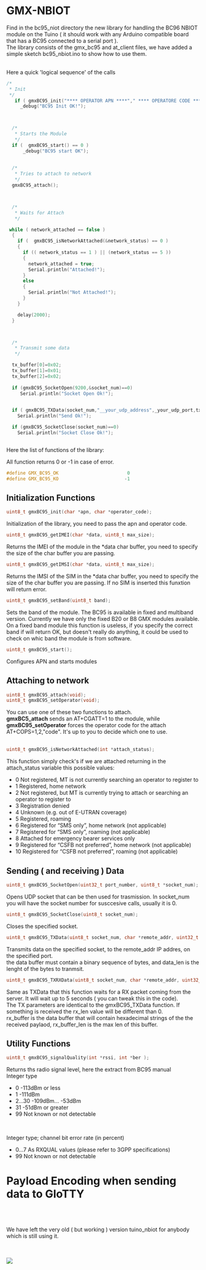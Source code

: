 # GMX-NBIOT
Find in the bc95_niot directory the new library for handling the BC96 NBIOT module on the Tuino ( it should work with any Arduino compatible board that has a BC95 connected to a serial port ).<br/>
The library consists of the gmx_bc95 and at_client files, we have added a simple sketch bc95_nbiot.ino to show how to use them.<br/>
<br>

Here a quick 'logical sequence' of the calls 

```c
/*
 * Init
 */
   if ( gmxBC95_init("**** OPERATOR APN ****"," **** OPERATORE CODE *** ") ==  0 )
     _debug("BC95 Init OK!");



  /*
   * Starts the Module
   */
  if (  gmxBC95_start() == 0 ) 
      _debug("BC95 start OK");
  
  
  /*
   * Tries to attach to network
   */
  gmxBC95_attach();



  /* 
   * Waits for Attach
   */

 while ( network_attached == false )
  {
    if (  gmxBC95_isNetworkAttached(&network_status) == 0 )
    {
      if (( network_status == 1 ) || (network_status == 5 ))
      {
        network_attached = true;
        Serial.println("Attached!");
      }
      else
      {
        Serial.println("Not Attached!");
      }
    }

    delay(2000);
  }



  /*
   * Transmit some data
   */

  tx_buffer[0]=0x02;    
  tx_buffer[1]=0x01;
  tx_buffer[2]=0x02;
    
  if (gmxBC95_SocketOpen(9200,&socket_num)==0)
     Serial.println("Socket Open Ok!");

 
  if ( gmxBC95_TXData(socket_num,"__your_udp_address",_your_udp_port,tx_buffer,3) == 0 )
    Serial.println("Send Ok!");

  if (gmxBC95_SocketClose(socket_num)==0)
    Serial.println("Socket Close Ok!");



```

Here the list of functions of the library:

All function returns 0 or -1 in case of error.
```c
#define GMX_BC95_OK                         0 
#define GMX_BC95_KO                        -1

```



## Initialization Functions
```c
uint8_t gmxBC95_init(char *apn, char *operator_code);
```
Initialization of the library, you need to pass the apn and operator code.

```c
uint8_t gmxBC95_getIMEI(char *data, uint8_t max_size);
```
Returns the IMEI of the module in the *data char buffer, you need to specify the size of the char buffer you are passing.

```c
uint8_t gmxBC95_getIMSI(char *data, uint8_t max_size);
```
Returns the IMSI of the SIM in the *data char buffer, you need to specify the size of the char buffer you are passing. If no SIM is inserted this funxtion will return error.

```c
uint8_t gmxBC95_setBand(uint8_t band);
```
Sets the band of the module. The BC95 is available in fixed and multiband version. Currently we have only the fixed B20 or B8 GMX modules available.<br/>
On a fixed band module this function is useless, if you specify the correct band if will return OK, but doesn't really do anything, it could be used to check on whic band the module is from software.

```c
uint8_t gmxBC95_start();
```
Configures APN and starts modules<br/>

## Attaching to network

```c
uint8_t gmxBC95_attach(void);
uint8_t gmxBC95_setOperator(void);
```

You can use one of these two functions to attach.<br/>
<b>gmxBC5_attach</b> sends an AT+CGATT=1 to the module, while <b>gmxBC95_setOperator</b> forces the operator code for the attach AT+COPS=1,2,"code". It's up to you to decide which one to use. <br/>
<br/>

```c
uint8_t gmxBC95_isNetworkAttached(int *attach_status);
```
This function simply check's if we are attached returning in the attach_status variable this possible values:

* 0     Not registered, MT is not currently searching an operator to register to
* 1     Registered, home network
* 2     Not registered, but MT is currently trying to attach or searching an operator to register to
* 3     Registration denied
* 4     Unknown (e.g. out of E-UTRAN coverage)
* 5     Registered, roaming
* 6     Registered for “SMS only”, home network (not applicable)
* 7     Registered for “SMS only”, roaming (not applicable)
* 8     Attached for emergency bearer services only
* 9     Registered for “CSFB not preferred”, home network (not applicable)
* 10    Registered for “CSFB not preferred”, roaming (not applicable)


## Sending ( and receiving ) Data

```c
uint8_t gmxBC95_SocketOpen(uint32_t port_number, uint8_t *socket_num);
```
Opens UDP socket that can be then used for trasmission. In socket_num you will have the socket number for susccesive calls, usually it is 0.

```c
uint8_t gmxBC95_SocketClose(uint8_t socket_num);
```
Closes the specified socket.

```c
uint8_t gmxBC95_TXData(uint8_t socket_num, char *remote_addr, uint32_t port, char *data, int data_len );
```
Transmits data on the specified socket, to the remote_addr IP addres, on the specified port.<br/>
the data buffer must contain a binary sequence of bytes, and data_len is the lenght of the bytes to tranmsit.

```c
uint8_t gmxBC95_TXRXData(uint8_t socket_num, char *remote_addr, uint32_t port, char *data, int data_len, char *rx_buffer, int rx_len, int *rx_buffer_len );
```
Same as TXData that this function waits for a RX packet coming from the server. It will wait up to 5 seconds ( you can tweak this in the code).<br/>
The TX parameters are identical to the gmxBC95_TXData function. If something is received the rx_len value will be different than 0.<br/>
rx_buffer is the data buffer that will contain hexadecimal strings of the the received paylaod, rx_buffer_len is the max len of this buffer.<br/>

## Utility Functions

```c
uint8_t gmxBC95_signalQuality(int *rssi, int *ber );
```
Returns ths radio signal level, here the extract from BC95 manual<br/>
<rssi> Integer type<br/>
* 0 -113dBm or less
* 1 -111dBm
* 2...30 -109dBm... -53dBm
* 31 -51dBm or greater
* 99 Not known or not detectable
<br/>

<ber> Integer type; channel bit error rate (in percent)<br/>
* 0...7 As RXQUAL values (please refer to 3GPP specifications)
* 99 Not known or not detectable


# Payload Encoding when sending data to GIoTTY


<br/>
<br/>

We have left the very old ( but working ) version tuino_nbiot for anybody which is  still using it.<br/>

<br/>
<br/>
<img src="/docs/gmx-nbiot.jpg"/>

